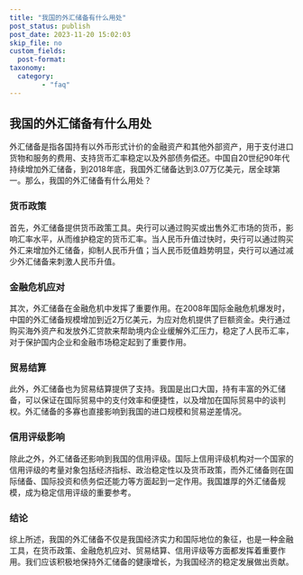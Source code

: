 ```yaml
---
title: "我国的外汇储备有什么用处"
post_status: publish
post_date: 2023-11-20 15:02:03
skip_file: no
custom_fields: 
  post-format: 
taxonomy:
  category:
        - "faq"
---
```


## 我国的外汇储备有什么用处

外汇储备是指各国持有以外币形式计价的金融资产和其他外部资产，用于支付进口货物和服务的费用、支持货币汇率稳定以及外部债务偿还。中国自20世纪90年代持续增加外汇储备，到2018年底，我国外汇储备达到3.07万亿美元，居全球第一。那么，我国的外汇储备有什么用处？

### 货币政策

首先，外汇储备提供货币政策工具。央行可以通过购买或出售外汇市场的货币，影响汇率水平，从而维护稳定的货币汇率。当人民币升值过快时，央行可以通过购买外汇来增加外汇储备，抑制人民币升值；当人民币贬值趋势明显，央行可以通过减少外汇储备来刺激人民币升值。

### 金融危机应对

其次，外汇储备在金融危机中发挥了重要作用。在2008年国际金融危机爆发时，中国的外汇储备规模增加到近2万亿美元，为应对危机提供了巨额资金。央行通过购买海外资产和发放外汇贷款来帮助境内企业缓解外汇压力，稳定了人民币汇率，对于保护国内企业和金融市场稳定起到了重要作用。

### 贸易结算

此外，外汇储备也为贸易结算提供了支持。我国是出口大国，持有丰富的外汇储备，可以保证在国际贸易中的支付效率和便捷性，以及增加在国际贸易中的谈判权。外汇储备的多寡也直接影响到我国的进口规模和贸易逆差情况。

### 信用评级影响

除此之外，外汇储备还影响到我国的信用评级。国际上信用评级机构对一个国家的信用评级的考量对象包括经济指标、政治稳定性以及货币政策，而外汇储备则在国际储备、国际投资和债务偿还能力等方面起到一定作用。我国雄厚的外汇储备规模，成为稳定信用评级的重要参考。

### 结论

综上所述，我国的外汇储备不仅是我国经济实力和国际地位的象征，也是一种金融工具，在货币政策、金融危机应对、贸易结算、信用评级等方面都发挥着重要作用。我们应该积极地保持外汇储备的健康增长，为我国经济的稳定发展做出贡献。
